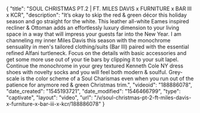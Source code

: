 {
    "title": "SOUL CHRISTMAS PT.2 | FT. MILES DAVIS x FURNITURE x BAR III x KCR",
    "description": "It’s okay to skip the red & green décor this holiday season and go straight for the white. This leather all-white Eames inspired recliner & Ottoman adds an effortlessly luxury dimension to your living space in a way that will impress your guests far into the New Year. I am channeling my inner Miles Davis this season with the monochrome sensuality in men's tailored clothing\/suits (Bar III) paired with the essential refined Alfani turtleneck. Focus on the details with basic accessories and get some more use out of your tie bars by clipping it to your suit lapel. Continue the monochrome in your grey textured Kenneth Cole NY dress shoes with novelty socks and you will feel both modern & soulful. Grey-scale is the color scheme of a Soul Charismas even when you run out of the patience for anymore red & green Christmas trim.",
    "videoid": "188886078",
    "date_created": "1545193721",
    "date_modified": "1546466799",
    "type": "captivate",
    "layout": "video",
    "url": "\/v\/soul-christmas-pt-2-ft-miles-davis-x-furniture-x-bar-iii-x-kcr\/188886078"
}